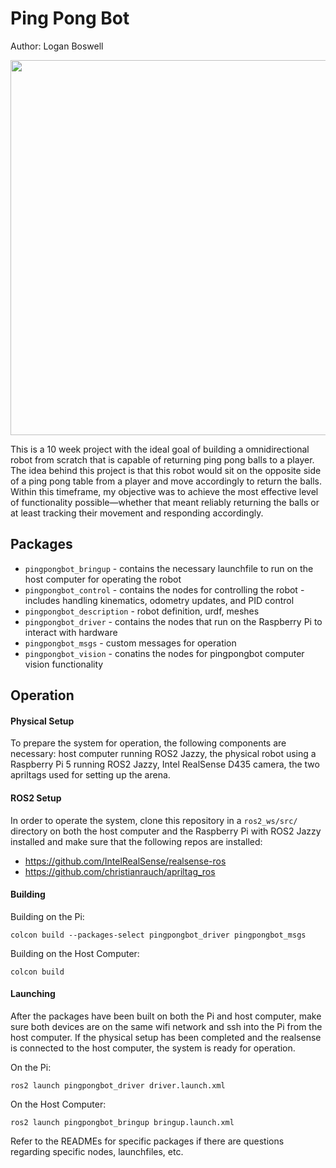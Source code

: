 # Ping Pong Bot

Author: Logan Boswell

<p align="center">
  <img src="https://github.com/user-attachments/assets/16626542-416e-4f46-9ec2-85a44c1898e3" width="600"/>
</p>

This is a 10 week project with the ideal goal of building a omnidirectional robot from scratch that is capable of returning ping pong balls to a player. The idea behind this project is that this robot would sit on the opposite side of a ping pong table from a player and move accordingly to return the balls. Within this timeframe, my objective was to achieve the most effective level of functionality possible—whether that meant reliably returning the balls or at least tracking their movement and responding accordingly.

## Packages
- `pingpongbot_bringup` - contains the necessary launchfile to run on the host computer for operating the robot
- `pingpongbot_control` - contains the nodes for controlling the robot - includes handling kinematics, odometry updates, and PID control
- `pingpongbot_description` - robot definition, urdf, meshes
- `pingpongbot_driver` - contains the nodes that run on the Raspberry Pi to interact with hardware
- `pingpongbot_msgs` - custom messages for operation
- `pingpongbot_vision` - conatins the nodes for pingpongbot computer vision functionality

## Operation

#### Physical Setup
To prepare the system for operation, the following components are necessary: host computer running ROS2 Jazzy, the physical robot using a Raspberry Pi 5 running ROS2 Jazzy, Intel RealSense D435 camera, the two apriltags used for setting up the arena.

#### ROS2 Setup
In order to operate the system, clone this repository in a `ros2_ws/src/` directory on both the host computer and the Raspberry Pi with ROS2 Jazzy installed and make sure that the following repos are installed: 
- https://github.com/IntelRealSense/realsense-ros
- https://github.com/christianrauch/apriltag_ros

#### Building

Building on the Pi:

`colcon build --packages-select pingpongbot_driver pingpongbot_msgs`

Building on the Host Computer:

`colcon build`

#### Launching
After the packages have been built on both the Pi and host computer, make sure both devices are on the same wifi network and ssh into the Pi from the host computer. If the physical setup has been completed and the realsense is connected to the host computer, the system is ready for operation.

On the Pi:

`ros2 launch pingpongbot_driver driver.launch.xml`

On the Host Computer:

`ros2 launch pingpongbot_bringup bringup.launch.xml`

Refer to the READMEs for specific packages if there are questions regarding specific nodes, launchfiles, etc.